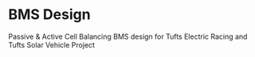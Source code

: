 # BMS Design
 Passive & Active Cell Balancing BMS design for Tufts Electric Racing and Tufts Solar Vehicle Project
